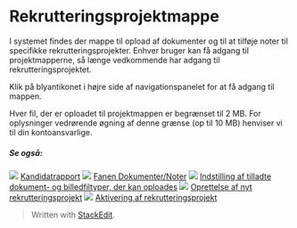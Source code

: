 # Rekrutteringsprojektmappe

I systemet findes der mappe til opload af dokumenter og til at tilføje noter til specifikke rekrutteringsprojekter. Enhver bruger kan få adgang til projektmapperne, så længe vedkommende har adgang til rekrutteringsprojektet.

Klik på blyantikonet i højre side af navigationspanelet for at få adgang til mappen.

Hver fil, der er oploadet til projektmappen er begrænset til 2 MB. For oplysninger vedrørende øgning af denne grænse (op til 10 MB) henviser vi til din kontoansvarlige.

##### Se også:

![](../Resources/Images/icon-document-link.png)  [Kandidatrapport](candidate_report.htm)
![](../Resources/Images/icon-document-link.png)  [Fanen Dokumenter/Noter](documents_notes_tab.htm)
![](../Resources/Images/icon-document-link.png)  [Indstilling af tilladte dokument- og billedfiltyper, der kan oploades](setting_allowable_uploadable_document_and_image_file_types.htm)
![](../Resources/Images/icon-document-link.png)  [Oprettelse af nyt rekrutteringsprojekt](creating_a_new_vacancy.htm)
![](../Resources/Images/icon-document-link.png)  [Aktivering af rekrutteringsprojekt](activating_a_vacancy.htm)


> Written with [StackEdit](https://stackedit.io/).
<!--stackedit_data:
eyJoaXN0b3J5IjpbLTE5NDIzMDg1OTJdfQ==
-->